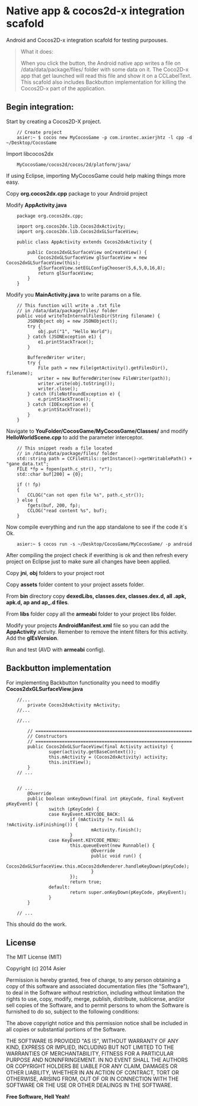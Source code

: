 Native app & cocos2d-x integration scafold
=========

Android and Cocos2D-x integration scafold for testing purpouses.

> What it does:
> 
> When you click the button, the Android native app writes a file on /data/data/package/files/ folder with some data on it. The Coco2D-x app that get launched will read this file and show it on a CCLabelText. This scafold also includes Backbutton implementation for killing the Cocos2D-x part of the application.

Begin integration:
--------

Start by creating a Cocos2D-X project.


```
    // Create project
    asier:~ $ cocos new MyCocosGame -p com.irontec.axierjhtz -l cpp -d ~/Desktop/CocosGame
```



Import libcocos2dx

```
    MyCocosGame/cocos2d/cocos/2d/platform/java/
```

If using Eclipse, importing MyCocosGame could help making things more easy.


Copy <b>org.cocos2dx.cpp</b> package to your Android project


Modify <b>AppActivity.java</b>

```
	package org.cocos2dx.cpp;

	import org.cocos2dx.lib.Cocos2dxActivity;
	import org.cocos2dx.lib.Cocos2dxGLSurfaceView;

	public class AppActivity extends Cocos2dxActivity {

		public Cocos2dxGLSurfaceView onCreateView() {
			Cocos2dxGLSurfaceView glSurfaceView = new Cocos2dxGLSurfaceView(this);
			glSurfaceView.setEGLConfigChooser(5,6,5,0,16,8);
			return glSurfaceView;
		}
	}
```

Modify you <b>MainActivity.java</b> to write params on a file.

```
    // This function will write a .txt file 
    // in /data/data/package/files/ folder
    public void writeToInternalFilesDir(String filename) {
		JSONObject obj = new JSONObject();
		try {
			obj.put("1", "Hello World");
		} catch (JSONException e1) {
			e1.printStackTrace();
		}
		
		BufferedWriter writer;
		try {
			File path = new File(getActivity().getFilesDir(), filename);
			writer = new BufferedWriter(new FileWriter(path));
			writer.write(obj.toString());
			writer.close();
		} catch (FileNotFoundException e) {
			e.printStackTrace();
		} catch (IOException e) {
			e.printStackTrace();
		}
	}
```

Navigate to <b>YouFolder/CocosGame/MyCocosGame/Classes/</b> and modify <b>HelloWorldScene.cpp</b> to add the parameter interceptor.

```
    // This snippet reads a file located 
    // in /data/data/package/files/ folder
    std::string path = CCFileUtils::getInstance()->getWritablePath() + "gane_data.txt";
    FILE *fp = fopen(path.c_str(), "r");
    std::char buf[200] = {0};

    if (! fp)
    {
        CCLOG("can not open file %s", path.c_str());
    } else {
        fgets(buf, 200, fp);
        CCLOG("read content %s", buf);
    }
```

Now compile everything and run the app standalone to see if the code it´s Ok.

```
    asier:~ $ cocos run -s ~/Desktop/CocosGame/MyCocosGame/ -p android
```

After compiling the project check if everithing is ok and then refresh every project on Eclipse just to make sure all changes have been applied.

Copy <b>jni</b>, <b>obj</b> folders to your project root

Copy <b>assets</b> folder content to your project assets folder.

From <b>bin</b> directory copy <b>dexedLibs, classes.dex, classes.dex.d, all .apk, apk.d, ap and ap_.d files</b>.

From <b>libs</b> folder copy all the <b>armeabi</b> folder to your project libs folder.

Modify your projects <b>AndroidManifest.xml</b> file so you can add the <b>AppActivity</b> activity. Remenber to remove the intent filters for this activity. Add the <b>glEsVersion</b>.

Run and test (AVD with <b>armeabi</b> config).

Backbutton implementation
----

For implementing Backbutton functionality you need to modifiy <b>Cocos2dxGLSurfaceView.java</b>

```
    //...
        private Cocos2dxActivity mActivity;
    //...

    //...
    
        // ===========================================================
        // Constructors
        // ===========================================================
        public Cocos2dxGLSurfaceView(final Activity activity) {
                super(activity.getBaseContext());
                this.mActivity = (Cocos2dxActivity) activity;
                this.initView();
        }
    // ...
 

    // ...
        @Override
        public boolean onKeyDown(final int pKeyCode, final KeyEvent pKeyEvent) {
                switch (pKeyCode) {
                case KeyEvent.KEYCODE_BACK:
                        if (mActivity != null && !mActivity.isFinishing()) {
                                mActivity.finish();
                        }
                case KeyEvent.KEYCODE_MENU:
                        this.queueEvent(new Runnable() {
                                @Override
                                public void run() {
                                        Cocos2dxGLSurfaceView.this.mCocos2dxRenderer.handleKeyDown(pKeyCode);
                                }
                        });
                        return true;
                default:
                        return super.onKeyDown(pKeyCode, pKeyEvent);
                }
        }

    // ...
```

This should do the work.

License
----

The MIT License (MIT)

Copyright (c) 2014 Asier

Permission is hereby granted, free of charge, to any person obtaining a copy of
this software and associated documentation files (the "Software"), to deal in
the Software without restriction, including without limitation the rights to
use, copy, modify, merge, publish, distribute, sublicense, and/or sell copies of
the Software, and to permit persons to whom the Software is furnished to do so,
subject to the following conditions:

The above copyright notice and this permission notice shall be included in all
copies or substantial portions of the Software.

THE SOFTWARE IS PROVIDED "AS IS", WITHOUT WARRANTY OF ANY KIND, EXPRESS OR
IMPLIED, INCLUDING BUT NOT LIMITED TO THE WARRANTIES OF MERCHANTABILITY, FITNESS
FOR A PARTICULAR PURPOSE AND NONINFRINGEMENT. IN NO EVENT SHALL THE AUTHORS OR
COPYRIGHT HOLDERS BE LIABLE FOR ANY CLAIM, DAMAGES OR OTHER LIABILITY, WHETHER
IN AN ACTION OF CONTRACT, TORT OR OTHERWISE, ARISING FROM, OUT OF OR IN
CONNECTION WITH THE SOFTWARE OR THE USE OR OTHER DEALINGS IN THE SOFTWARE.


**Free Software, Hell Yeah!**